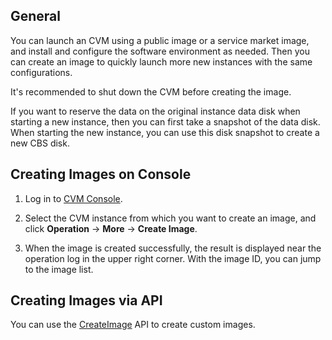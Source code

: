 
## General

You can launch an CVM using a public image or a service market image, and install and configure the software environment as needed. Then you can create an image to quickly launch more new instances with the same configurations. 

It's recommended to shut down the CVM before creating the image.

If you want to reserve the data on the original instance data disk when starting a new instance, then you can first take a snapshot of the data disk. When starting the new instance, you can use this disk snapshot to create a new CBS disk.

## Creating Images on Console

1) Log in to [CVM Console](https://console.cloud.tencent.com/cvm/).

2) Select the CVM instance from which you want to create an image, and click **Operation** -> **More** -> **Create Image**.

3) When the image is created successfully, the result is displayed near the operation log in the upper right corner. With the image ID, you can jump to the image list.

## Creating Images via API
You can use the [CreateImage](https://cloud.tencent.com/doc/api/229/1273) API to create custom images.